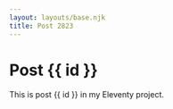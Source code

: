 ```yaml
---
layout: layouts/base.njk
title: Post 2823
---
```


# Post {{ id }}

This is post {{ id }} in my Eleventy project.
